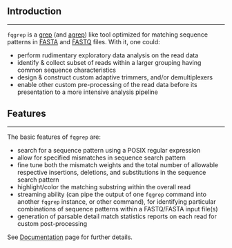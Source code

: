 ## Introduction
* * *

`fqgrep` is a [grep](http://en.wikipedia.org/wiki/Grep)
(and [agrep](http://en.wikipedia.org/wiki/Agrep))
like tool optimized for matching sequence patterns in
[FASTA](http://en.wikipedia.org/wiki/Fasta_format) and
[FASTQ](http://en.wikipedia.org/wiki/FASTQ_format) files. With it, one
could:

* perform rudimentary exploratory data analysis on the read data
* identify & collect subset of reads within a larger grouping having 
  common sequence characteristics 
* design & construct custom adaptive trimmers, and/or demultiplexers
* enable other custom pre-processing of the read data before its 
  presentation to a more intensive analysis pipeline


## Features
* * *

The basic features of `fqgrep` are:

* search for a sequence pattern using a POSIX regular expression
* allow for specified mismatches in sequence search pattern
* fine tune both the mismatch weights and the total number of allowable 
  respective insertions, deletions, and substitutions in the sequence 
  search pattern
* highlight/color the matching substring within the overall read
* streaming ability (can pipe the output of one `fqgrep` command into 
  another `fqgrep` instance, or other command), for identifying particular 
  combinations of sequence patterns within a FASTQ/FASTA input file(s)
* generation of parsable detail match statistics reports on each read for 
  custom post-processing

See [Documentation](documentation.html) page for further details.
